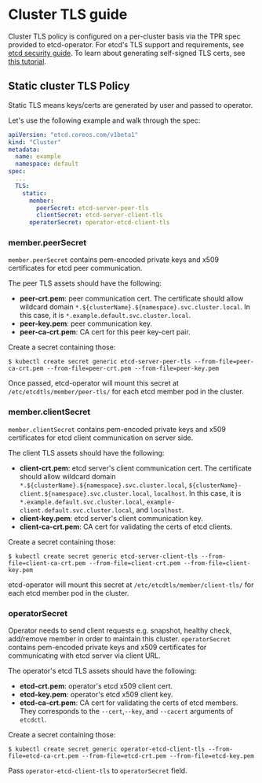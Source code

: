 # Cluster TLS guide

Cluster TLS policy is configured on a per-cluster basis via the TPR spec provided to etcd-operator.
For etcd's TLS support and requirements, see [etcd security guide](https://coreos.com/etcd/docs/latest/op-guide/security.html).
To learn about generating self-signed TLS certs, see [this tutorial](https://coreos.com/os/docs/latest/generate-self-signed-certificates.html).


## Static cluster TLS Policy

Static TLS means keys/certs are generated by user and passed to operator.

Let's use the following example and walk through the spec:

```yaml
apiVersion: "etcd.coreos.com/v1beta1"
kind: "Cluster"
metadata:
  name: example
  namespace: default
spec:
  ...
  TLS:
    static:
      member:
        peerSecret: etcd-server-peer-tls
        clientSecret: etcd-server-client-tls
      operatorSecret: operator-etcd-client-tls
```

### member.peerSecret

`member.peerSecret` contains pem-encoded private keys and x509 certificates for etcd peer communication.

The peer TLS assets should have the following:
- **peer-crt.pem**: peer communication cert.
  The certificate should allow wildcard domain `*.${clusterName}.${namespace}.svc.cluster.local`.
  In this case, it is `*.example.default.svc.cluster.local`.
- **peer-key.pem**: peer communication key.
- **peer-ca-crt.pem**: CA cert for this peer key-cert pair.

Create a secret containing those:
```
$ kubectl create secret generic etcd-server-peer-tls --from-file=peer-ca-crt.pem --from-file=peer-crt.pem --from-file=peer-key.pem
```

Once passed, etcd-operator will mount this secret at `/etc/etcdtls/member/peer-tls/` for each etcd member pod in the cluster.


### member.clientSecret

`member.clientSecret` contains pem-encoded private keys and x509 certificates for etcd client communication on server side.

The client TLS assets should have the following:
- **client-crt.pem**: etcd server's client communication cert.
  The certificate should allow wildcard domain `*.${clusterName}.${namespace}.svc.cluster.local`,
  `${clusterName}-client.${namespace}.svc.cluster.local`, `localhost`.
  In this case, it is `*.example.default.svc.cluster.local`, `example-client.default.svc.cluster.local`, and `localhost`.
- **client-key.pem**: etcd server's client communication key.
- **client-ca-crt.pem**: CA cert for validating the certs of etcd clients.

Create a secret containing those:
```
$ kubectl create secret generic etcd-server-client-tls --from-file=client-ca-crt.pem --from-file=client-crt.pem --from-file=client-key.pem
```

etcd-operator will mount this secret at `/etc/etcdtls/member/client-tls/` for each etcd member pod in the cluster.


### operatorSecret

Operator needs to send client requests e.g. snapshot, healthy check, add/remove member in order to maintain this cluster.
`operatorSecret` contains pem-encoded private keys and x509 certificates for communicating with etcd server via client URL.

The operator's etcd TLS assets should have the following:
- **etcd-crt.pem**: operator's etcd x509 client cert.
- **etcd-key.pem**: operator's etcd x509 client key.
- **etcd-ca-crt.pem**: CA cert for validating the certs of etcd members.
They corresponds to the `--cert`,`--key`, and `--cacert` arguments of `etcdctl`.

Create a secret containing those:
```
$ kubectl create secret generic operator-etcd-client-tls --from-file=etcd-ca-crt.pem --from-file=etcd-crt.pem --from-file=etcd-key.pem
```

Pass `operator-etcd-client-tls` to `operatorSecret` field.
